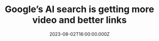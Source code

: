 ---
external: true
url: https://www.theverge.com/2023/8/2/23817107/google-ai-search-generative-experience-videos-links
title: Google’s AI search is getting more video and better links
description: Search Generative Experience is getting better, bit by bit — and it’s very clearly the future of Google.
date: 2023-08-02T16:00:00.000Z
icon: https://www.google.com/s2/favicons?domain=theverge.com&sz=32
source: The Verge
---